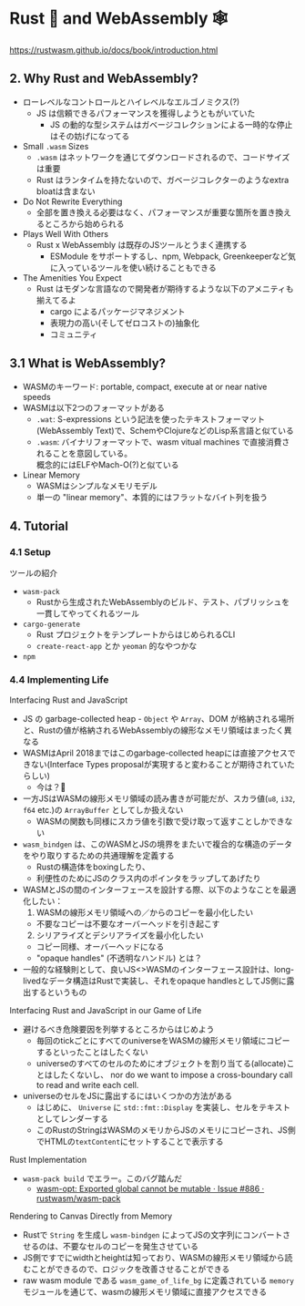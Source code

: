 Rust 🦀 and WebAssembly 🕸
===========================

https://rustwasm.github.io/docs/book/introduction.html

## 2. Why Rust and WebAssembly?

- ローレベルなコントロールとハイレベルなエルゴノミクス(?)
  - JS は信頼できるパフォーマンスを獲得しようともがいていた
    - JS の動的な型システムはガベージコレクションによる一時的な停止はその妨げになってる
- Small `.wasm` Sizes
  - `.wasm` はネットワークを通じてダウンロードされるので、コードサイズは重要
  - Rust はランタイムを持たないので、ガベージコレクターのようなextra bloatは含まない
- Do Not Rewrite Everything
  - 全部を置き換える必要はなく、パフォーマンスが重要な箇所を置き換えるところから始められる
- Plays Well With Others
  - Rust x WebAssembly は既存のJSツールとうまく連携する
    - ESModule をサポートするし、npm, Webpack, Greenkeeperなど気に入っているツールを使い続けることもできる
- The Amenities You Expect
  - Rust はモダンな言語なので開発者が期待するような以下のアメニティも揃えてるよ
    - cargo によるパッケージマネジメント
    - 表現力の高い(そしてゼロコストの)抽象化
    - コミュニティ

## 3.1 What is WebAssembly?

- WASMのキーワード: portable, compact, execute at or near native speeds
- WASMは以下2つのフォーマットがある
  - `.wat`: S-expressions という記法を使ったテキストフォーマット(WebAssembly Text)で、SchemやClojureなどのLisp系言語と似ている
  - `.wasm`: バイナリフォーマットで、wasm vitual machines で直接消費されることを意図している。  
  概念的にはELFやMach-O(?)と似ている
- Linear Memory
  - WASMはシンプルなメモリモデル
  - 単一の "linear memory"、本質的にはフラットなバイト列を扱う

## 4. Tutorial

### 4.1 Setup

ツールの紹介

- `wasm-pack`
  - Rustから生成されたWebAssemblyのビルド、テスト、パブリッシュを一貫してやってくれるツール
- `cargo-generate`
  - Rust プロジェクトをテンプレートからはじめられるCLI
  - `create-react-app` とか `yeoman` 的なやつかな
- `npm`

### 4.4 Implementing Life

Interfacing Rust and JavaScript

- JS の garbage-collected heap - `Object` や `Array`、DOM が格納される場所と、Rustの値が格納されるWebAssemblyの線形なメモリ領域はまったく異なる
- WASMはApril 2018まではこのgarbage-collected heapには直接アクセスできない(Interface Types proposalが実現すると変わることが期待されていたらしい)
  - 今は？🤔
- 一方JSはWASMの線形メモリ領域の読み書きが可能だが、スカラ値(`u8`, `i32`, `f64` etc.)の `ArrayBuffer` としてしか扱えない
  - WASMの関数も同様にスカラ値を引数で受け取って返すことしかできない
- `wasm_bindgen` は、このWASMとJSの境界をまたいで複合的な構造のデータをやり取りするための共通理解を定義する
  - Rustの構造体をboxingしたり、
  - 利便性のためにJSのクラス内のポインタをラップしてあげたり
- WASMとJSの間のインターフェースを設計する際、以下のようなことを最適化したい：
  1. WASMの線形メモリ領域への／からのコピーを最小化したい
    - 不要なコピーは不要なオーバーヘッドを引き起こす
  2. シリアライズとデシリアライズを最小化したい
    - コピー同様、オーバーヘッドになる
    - "opaque handles" (不透明なハンドル) とは？
- 一般的な経験則として、良いJS<>WASMのインターフェース設計は、long-livedなデータ構造はRustで実装し、それをopaque handlesとしてJS側に露出するというもの

Interfacing Rust and JavaScript in our Game of Life

- 避けるべき危険要因を列挙するところからはじめよう
  - 毎回のtickごとにすべてのuniverseをWASMの線形メモリ領域にコピーするといったことはしたくない
  - universeのすべてのセルのためにオブジェクトを割り当てる(allocate)ことはしたくないし、 nor do we want to impose a cross-boundary call to read and write each cell.
- universeのセルをJSに露出するにはいくつかの方法がある
  - はじめに、 `Universe` に `std::fmt::Display` を実装し、セルをテキストとしてレンダーする
  - このRustのStringはWASMのメモリからJSのメモリにコピーされ、JS側でHTMLの`textContent`にセットすることで表示する

Rust Implementation

- `wasm-pack build` でエラー。このバグ踏んだ
  - [wasm-opt: Exported global cannot be mutable · Issue #886 · rustwasm/wasm-pack](https://github.com/rustwasm/wasm-pack/issues/886#issuecomment-667669802)

Rendering to Canvas Directly from Memory

- Rustで `String` を生成し `wasm-bindgen` によってJSの文字列にコンバートさせるのは、不要なセルのコピーを発生させている
- JS側ですでにwidthとheightは知っており、WASMの線形メモリ領域から読むことができるので、ロジックを改善させることができる
- raw wasm module である `wasm_game_of_life_bg` に定義されている `memory` モジュールを通じて、wasmの線形メモリ領域に直接アクセスできる

